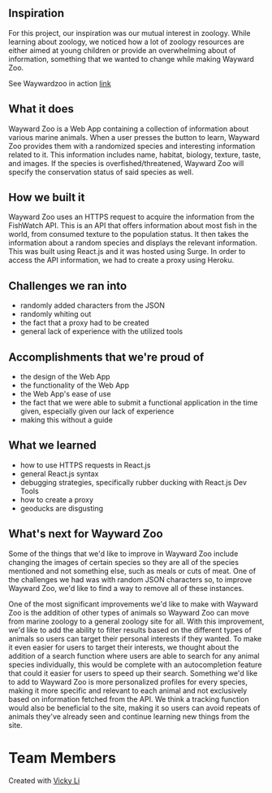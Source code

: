 ## Inspiration
For this project, our inspiration was our mutual interest in zoology. While learning about zoology, we noticed how a lot of zoology resources are either aimed at young children or provide an overwhelming about of information, something that we wanted to change while making Wayward Zoo.

See Waywardzoo in action [link](https://waywardzoo.surge.sh/)

## What it does
Wayward Zoo is a Web App containing a collection of information about various marine animals. When a user presses the button to learn, Wayward Zoo provides them with a randomized species and interesting information related to it. This information includes name, habitat, biology, texture, taste, and images. If the species is overfished/threatened, Wayward Zoo will specify the conservation status of said species as well.

## How we built it
Wayward Zoo uses an HTTPS request to acquire the information from the FishWatch API. This is an API that offers information about most fish in the world, from consumed texture to the population status. It then takes the information about a random species and displays the relevant information. This was built using React.js and it was hosted using Surge. In order to access the API information, we had to create a proxy using Heroku.

## Challenges we ran into
- randomly added characters from the JSON
- randomly whiting out
- the fact that a proxy had to be created
- general lack of experience with the utilized tools

## Accomplishments that we're proud of
- the design of the Web App
- the functionality of the Web App
- the Web App's ease of use
- the fact that we were able to submit a functional application in the time given, especially given our lack of experience
- making this without a guide

## What we learned
- how to use HTTPS requests in React.js
- general React.js syntax
- debugging strategies, specifically rubber ducking with React.js Dev Tools
- how to create a proxy
- geoducks are disgusting

## What's next for Wayward Zoo
Some of the things that we'd like to improve in Wayward Zoo include changing the images of certain species so they are all of the species mentioned and not something else, such as meals or cuts of meat. One of the challenges we had was with random JSON characters so, to improve Wayward Zoo, we'd like to find a way to remove all of these instances.

One of the most significant improvements we'd like to make with Wayward Zoo is the addition of other types of animals so Wayward Zoo can move from marine zoology to a general zoology site for all. With this improvement, we'd like to add the ability to filter results based on the different types of animals so users can target their personal interests if they wanted. To make it even easier for users to target their interests, we thought about the addition of a search function where users are able to search for any animal species individually, this would be complete with an autocompletion feature that could it easier for users to speed up their search. Something we'd like to add to Wayward Zoo is more personalized profiles for every species, making it more specific and relevant to each animal and not exclusively based on information fetched from the API. We think a tracking function would also be beneficial to the site, making it so users can avoid repeats of animals they've already seen and continue learning new things from the site.

# Team Members
Created with [Vicky Li](https://github.com/incoherentparakeet)

